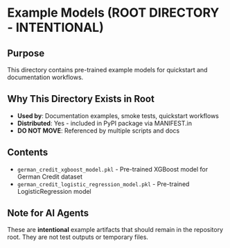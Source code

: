 # Example Models (ROOT DIRECTORY - INTENTIONAL)

## Purpose

This directory contains pre-trained example models for quickstart and documentation workflows.

## Why This Directory Exists in Root

- **Used by**: Documentation examples, smoke tests, quickstart workflows
- **Distributed**: Yes - included in PyPI package via MANIFEST.in
- **DO NOT MOVE**: Referenced by multiple scripts and docs

## Contents

- `german_credit_xgboost_model.pkl` - Pre-trained XGBoost model for German Credit dataset
- `german_credit_logistic_regression_model.pkl` - Pre-trained LogisticRegression model

## Note for AI Agents

These are **intentional** example artifacts that should remain in the repository root. They are not test outputs or temporary files.
